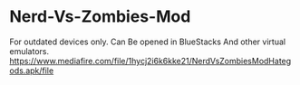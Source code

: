 # Nerd-Vs-Zombies-Mod
For outdated devices only. Can Be opened in BlueStacks And other virtual emulators.
https://www.mediafire.com/file/1hycj2i6k6kke21/NerdVsZombiesModHategods.apk/file
